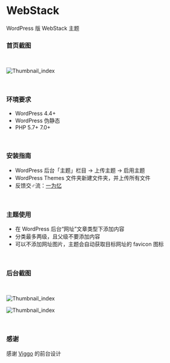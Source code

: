 # WebStack
WordPress 版 WebStack 主题
<br/>

### 首页截图
<br/>

![Thumbnail_index](https://cdn.iowen.cn/wp-content/uploads/2019/08/iowen_2019-08-27_01-05-39.png)

<br/>

### 环境要求
+ WordPress 4.4+
+ WordPress 伪静态
+ PHP 5.7+ 7.0+

<br/>

### 安装指南
+ WordPress 后台「主题」栏目 -> 上传主题 -> 启用主题
+ WordPress Themes 文件夹新建文件夹，并上传所有文件
+ 反馈交♂流：<a href="https://www.iowen.cn" target="_blank">一为忆</a>

<br/>

### 主题使用
+ 在 WordPress 后台“网址”文章类型下添加内容
+ 分类最多两级，且父级不要添加内容
+ 可以不添加网址图片，主题会自动获取目标网址的 favicon 图标
<br/>

### 后台截图
<br/>

![Thumbnail_index](https://cdn.iowen.cn/wp-content/uploads/2019/08/iowen_2019-08-27_01-22-37.jpg)

![Thumbnail_index](https://cdn.iowen.cn/wp-content/uploads/2019/08/iowen_2019-08-27_01-27-48.png)

<br/>

### 感谢
感谢 <a href="https://github.com/WebStackPage/WebStackPage.github.io" target="_blank">Viggo</a> 的前台设计
<br/>
